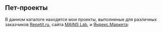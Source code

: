 ## Пет-проекты
В данном каталоге находятся мои проекты, выполненые для различных заказчиков [Repetit.ru](https://repetit.ru/), сайта [MAINS Lab](https://mainslab.ai/), и [Яндекс.Маркета](https://market.yandex.ru/):
